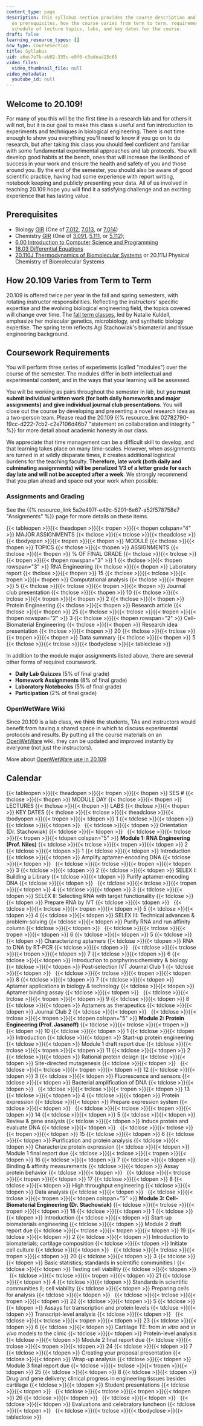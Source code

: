 ```yaml
---
content_type: page
description: This syllabus section provides the course description and information
  on prerequisites, how the course varies from term to term, requirements, and the
  schedule of lecture topics, labs, and key dates for the course.
draft: false
learning_resource_types: []
ocw_type: CourseSection
title: Syllabus
uid: a6ec7e7b-eb02-335c-e9f0-c5edead15c65
video_files:
  video_thumbnail_file: null
video_metadata:
  youtube_id: null
---
```

## Welcome to 20.109!

For many of you this will be the first time in a research lab and for others it will not, but it is our goal to make this class a useful and fun introduction to experiments and techniques in biological engineering. There is not time enough to show you everything you'll need to know if you go on to do research, but after taking this class you should feel confident and familiar with some fundamental experimental approaches and lab protocols. You will develop good habits at the bench, ones that will increase the likelihood of success in your work and ensure the health and safety of you and those around you. By the end of the semester, you should also be aware of good scientific practice, having had some experience with report writing, notebook keeping and publicly presenting your data. All of us involved in teaching 20.109 hope you will find it a satisfying challenge and an exciting experience that has lasting value.

## Prerequisites

- Biology [GIR](http://www.mitadmissions.org/topics/learning/general_institute_requirements/index.shtml) (One of [7.012](/courses/7-012-introduction-to-biology-fall-2004), [7.013](/courses/7-013-introductory-biology-spring-2013), or [7.014](/courses/7-014-introductory-biology-spring-2005))
- Chemistry [GIR](http://www.mitadmissions.org/topics/learning/general_institute_requirements/index.shtml) (One of [3.091](/courses/3-091sc-introduction-to-solid-state-chemistry-fall-2010), [5.111](/courses/5-111-principles-of-chemical-science-fall-2008), or [5.112](/courses/5-112-principles-of-chemical-science-fall-2005));
- [6.00 Introduction to Computer Science and Programming](/courses/6-00-introduction-to-computer-science-and-programming-fall-2008)
- [18.03 Differential Equations](/courses/18-03-differential-equations-spring-2010)
- [20.110J Thermodynamics of Biomolecular Systems](/courses/20-110j-thermodynamics-of-biomolecular-systems-fall-2005) or 20.111J Physical Chemistry of Biomolecular Systems

## How 20.109 Varies from Term to Term

20.109 is offered twice per year in the fall and spring semesters, with rotating instructor responsibilities. Reflecting the instructors' specific expertise and the evolving biological engineering field, the topics covered will change over time. The [fall term classes](/courses/20-109-laboratory-fundamentals-in-biological-engineering-fall-2007), led by Natalie Kuldell, emphasize her molecular genetics, microbiology, and synthetic biology expertise. The spring term reflects Agi Stachowiak's biomaterial and tissue engineering background.

## Coursework Requirements

You will perform three series of experiments (called "modules") over the course of the semester. The modules differ in both intellectual and experimental content, and in the ways that your learning will be assessed.

You will be working as pairs throughout the semester in lab, but **you must submit individual written work (for both daily homeworks and major assignments) and give individual journal club presentations**. You will close out the course by developing and presenting a novel research idea as a two-person team. Please read the 20.109 {{% resource_link 02782790-19cc-d222-7cb2-c2e7106d46b7 "statement on collaboration and integrity " %}} for more detail about academic honesty in our class.

We appreciate that time management can be a difficult skill to develop, and that learning takes place on many time-scales. However, when assignments are turned in at wildly disparate times, it creates additional logistical burdens for the teaching faculty. **Therefore, late work (both daily and culminating assignments) will be penalized 1/3 of a letter grade for each day late and will not be accepted after a week**. We strongly recommend that you plan ahead and space out your work when possible.

### Assignments and Grading

See the {{% resource_link 5a2e497f-e49c-5201-6e67-a52f578758e7 "Assignments" %}} page for more details on these items.

{{< tableopen >}}{{< theadopen >}}{{< tropen >}}{{< thopen colspan="4" >}}
MAJOR ASSIGNMENTS
{{< thclose >}}{{< trclose >}}{{< theadclose >}}{{< tbodyopen >}}{{< tropen >}}{{< thopen >}}
MODULE
{{< thclose >}}{{< thopen >}}
TOPICS
{{< thclose >}}{{< thopen >}}
ASSIGNMENTS
{{< thclose >}}{{< thopen >}}
% OF FINAL GRADE
{{< thclose >}}{{< trclose >}}{{< tropen >}}{{< thopen rowspan="3" >}}
1
{{< thclose >}}{{< thopen rowspan="3" >}}
RNA Engineering
{{< thclose >}}{{< thopen >}}
Laboratory report
{{< thclose >}}{{< thopen >}}
15
{{< thclose >}}{{< trclose >}}{{< tropen >}}{{< thopen >}}
Computational analysis
{{< thclose >}}{{< thopen >}}
5
{{< thclose >}}{{< trclose >}}{{< tropen >}}{{< thopen >}}
Journal club presentation
{{< thclose >}}{{< thopen >}}
10
{{< thclose >}}{{< trclose >}}{{< tropen >}}{{< thopen >}}
2
{{< thclose >}}{{< thopen >}}
Protein Engineering
{{< thclose >}}{{< thopen >}}
Research article
{{< thclose >}}{{< thopen >}}
25
{{< thclose >}}{{< trclose >}}{{< tropen >}}{{< thopen rowspan="2" >}}
3
{{< thclose >}}{{< thopen rowspan="2" >}}
Cell-Biomaterial Engineering
{{< thclose >}}{{< thopen >}}
Research idea presentation
{{< thclose >}}{{< thopen >}}
20
{{< thclose >}}{{< trclose >}}{{< tropen >}}{{< thopen >}}
Data summary
{{< thclose >}}{{< thopen >}}
5
{{< thclose >}}{{< trclose >}}{{< tbodyclose >}}{{< tableclose >}}

In addition to the module major assignments listed above, there are several other forms of required coursework.

- **Daily Lab Quizzes** (5% of final grade)
- **Homework Assignments** (8% of final grade)
- **Laboratory Notebooks** (5% of final grade)
- **Participation** (2% of final grade)

### OpenWetWare Wiki

Since 20.109 is a lab class, we think the students, TAs and instructors would benefit from having a shared space in which to discuss experimental protocols and results. By putting all the course materials on an [OpenWetWare](http://openwetware.org/wiki/Main_Page) wiki, they can be updated and improved instantly by everyone (not just the instructors).

More about [OpenWetWare use in 20.109](/courses/biological-engineering/20-109-laboratory-fundamentals-in-biological-engineering-spring-2010/Syllabus/openwetware-use-in-20.109)

## Calendar

{{< tableopen >}}{{< theadopen >}}{{< tropen >}}{{< thopen >}}
SES #
{{< thclose >}}{{< thopen >}}
MODULE DAY
{{< thclose >}}{{< thopen >}}
LECTURES
{{< thclose >}}{{< thopen >}}
LABS
{{< thclose >}}{{< thopen >}}
KEY DATES
{{< thclose >}}{{< trclose >}}{{< theadclose >}}{{< tbodyopen >}}{{< tropen >}}{{< tdopen >}}
1
{{< tdclose >}}{{< tdopen >}}
 
{{< tdclose >}}{{< tdopen >}}
 
{{< tdclose >}}{{< tdopen >}}
Orientation (Dr. Stachowiak)
{{< tdclose >}}{{< tdopen >}}
 
{{< tdclose >}}{{< trclose >}}{{< tropen >}}{{< tdopen colspan="5" >}}
**Module 1: RNA Engineering (Prof. Niles)**
{{< tdclose >}}{{< trclose >}}{{< tropen >}}{{< tdopen >}}
2
{{< tdclose >}}{{< tdopen >}}
1
{{< tdclose >}}{{< tdopen >}}
Introduction
{{< tdclose >}}{{< tdopen >}}
Amplify aptamer-encoding DNA
{{< tdclose >}}{{< tdopen >}}
 
{{< tdclose >}}{{< trclose >}}{{< tropen >}}{{< tdopen >}}
3
{{< tdclose >}}{{< tdopen >}}
2
{{< tdclose >}}{{< tdopen >}}
SELEX I: Building a Library
{{< tdclose >}}{{< tdopen >}}
Purify aptamer-encoding DNA
{{< tdclose >}}{{< tdopen >}}
 
{{< tdclose >}}{{< trclose >}}{{< tropen >}}{{< tdopen >}}
4
{{< tdclose >}}{{< tdopen >}}
3
{{< tdclose >}}{{< tdopen >}}
SELEX II: Selecting RNA with target functionality
{{< tdclose >}}{{< tdopen >}}
Prepare RNA by IVT
{{< tdclose >}}{{< tdopen >}}
 
{{< tdclose >}}{{< trclose >}}{{< tropen >}}{{< tdopen >}}
5
{{< tdclose >}}{{< tdopen >}}
4
{{< tdclose >}}{{< tdopen >}}
SELEX III: Technical advances & problem-solving
{{< tdclose >}}{{< tdopen >}}
Purify RNA and run affinity column
{{< tdclose >}}{{< tdopen >}}
 
{{< tdclose >}}{{< trclose >}}{{< tropen >}}{{< tdopen >}}
6
{{< tdclose >}}{{< tdopen >}}
5
{{< tdclose >}}{{< tdopen >}}
Characterizing aptamers
{{< tdclose >}}{{< tdopen >}}
RNA to DNA by RT-PCR
{{< tdclose >}}{{< tdopen >}}
 
{{< tdclose >}}{{< trclose >}}{{< tropen >}}{{< tdopen >}}
7
{{< tdclose >}}{{< tdopen >}}
6
{{< tdclose >}}{{< tdopen >}}
Introduction to porphyrins:chemistry & biology
{{< tdclose >}}{{< tdopen >}}
Post-selection IVT Journal Club 1
{{< tdclose >}}{{< tdopen >}}
 
{{< tdclose >}}{{< trclose >}}{{< tropen >}}{{< tdopen >}}
8
{{< tdclose >}}{{< tdopen >}}
7
{{< tdclose >}}{{< tdopen >}}
Aptamer applications in biology & technology
{{< tdclose >}}{{< tdopen >}}
Aptamer binding assay
{{< tdclose >}}{{< tdopen >}}
 
{{< tdclose >}}{{< trclose >}}{{< tropen >}}{{< tdopen >}}
9
{{< tdclose >}}{{< tdopen >}}
8
{{< tdclose >}}{{< tdopen >}}
Aptamers as therapeutics
{{< tdclose >}}{{< tdopen >}}
Journal Club 2
{{< tdclose >}}{{< tdopen >}}
 
{{< tdclose >}}{{< trclose >}}{{< tropen >}}{{< tdopen colspan="5" >}}
**Module 2: Protein Engineering (Prof. Jasanoff)**
{{< tdclose >}}{{< trclose >}}{{< tropen >}}{{< tdopen >}}
10
{{< tdclose >}}{{< tdopen >}}
1
{{< tdclose >}}{{< tdopen >}}
Introduction
{{< tdclose >}}{{< tdopen >}}
Start-up protein engineering
{{< tdclose >}}{{< tdopen >}}
Module 1 draft report due
{{< tdclose >}}{{< trclose >}}{{< tropen >}}{{< tdopen >}}
11
{{< tdclose >}}{{< tdopen >}}
2
{{< tdclose >}}{{< tdopen >}}
Rational protein design
{{< tdclose >}}{{< tdopen >}}
Site-directed mutagenesis
{{< tdclose >}}{{< tdopen >}}
 
{{< tdclose >}}{{< trclose >}}{{< tropen >}}{{< tdopen >}}
12
{{< tdclose >}}{{< tdopen >}}
3
{{< tdclose >}}{{< tdopen >}}
Fluorescence and sensors
{{< tdclose >}}{{< tdopen >}}
Bacterial amplification of DNA
{{< tdclose >}}{{< tdopen >}}
 
{{< tdclose >}}{{< trclose >}}{{< tropen >}}{{< tdopen >}}
13
{{< tdclose >}}{{< tdopen >}}
4
{{< tdclose >}}{{< tdopen >}}
Protein expression
{{< tdclose >}}{{< tdopen >}}
Prepare expression system
{{< tdclose >}}{{< tdopen >}}
 
{{< tdclose >}}{{< trclose >}}{{< tropen >}}{{< tdopen >}}
14
{{< tdclose >}}{{< tdopen >}}
5
{{< tdclose >}}{{< tdopen >}}
Review & gene analysis
{{< tdclose >}}{{< tdopen >}}
Induce protein and evaluate DNA
{{< tdclose >}}{{< tdopen >}}
 
{{< tdclose >}}{{< trclose >}}{{< tropen >}}{{< tdopen >}}
15
{{< tdclose >}}{{< tdopen >}}
6
{{< tdclose >}}{{< tdopen >}}
Purification and protein analysis
{{< tdclose >}}{{< tdopen >}}
Characterize protein expression
{{< tdclose >}}{{< tdopen >}}
Module 1 final report due
{{< tdclose >}}{{< trclose >}}{{< tropen >}}{{< tdopen >}}
16
{{< tdclose >}}{{< tdopen >}}
7
{{< tdclose >}}{{< tdopen >}}
Binding & affinity measurements
{{< tdclose >}}{{< tdopen >}}
Assay protein behavior
{{< tdclose >}}{{< tdopen >}}
 
{{< tdclose >}}{{< trclose >}}{{< tropen >}}{{< tdopen >}}
17
{{< tdclose >}}{{< tdopen >}}
8
{{< tdclose >}}{{< tdopen >}}
High throughput engineering
{{< tdclose >}}{{< tdopen >}}
Data analysis
{{< tdclose >}}{{< tdopen >}}
 
{{< tdclose >}}{{< trclose >}}{{< tropen >}}{{< tdopen colspan="5" >}}
**Module 3: Cell-Biomaterial Engineering (Dr. Stachowiak)**
{{< tdclose >}}{{< trclose >}}{{< tropen >}}{{< tdopen >}}
18
{{< tdclose >}}{{< tdopen >}}
1
{{< tdclose >}}{{< tdopen >}}
Introduction
{{< tdclose >}}{{< tdopen >}}
Start-up biomaterials engineering
{{< tdclose >}}{{< tdopen >}}
Module 2 draft report due
{{< tdclose >}}{{< trclose >}}{{< tropen >}}{{< tdopen >}}
19
{{< tdclose >}}{{< tdopen >}}
2
{{< tdclose >}}{{< tdopen >}}
Introduction to biomaterials; cartilage composition
{{< tdclose >}}{{< tdopen >}}
Initiate cell culture
{{< tdclose >}}{{< tdopen >}}
 
{{< tdclose >}}{{< trclose >}}{{< tropen >}}{{< tdopen >}}
20
{{< tdclose >}}{{< tdopen >}}
3
{{< tdclose >}}{{< tdopen >}}
Basic statistics; standards in scientific communities I
{{< tdclose >}}{{< tdopen >}}
Testing cell viability
{{< tdclose >}}{{< tdopen >}}
 
{{< tdclose >}}{{< trclose >}}{{< tropen >}}{{< tdopen >}}
21
{{< tdclose >}}{{< tdopen >}}
4
{{< tdclose >}}{{< tdopen >}}
Standards in scientific communities II; cell viability
{{< tdclose >}}{{< tdopen >}}
Preparing cells for analysis
{{< tdclose >}}{{< tdopen >}}
 
{{< tdclose >}}{{< trclose >}}{{< tropen >}}{{< tdopen >}}
22
{{< tdclose >}}{{< tdopen >}}
5
{{< tdclose >}}{{< tdopen >}}
Assays for transcription and protein levels
{{< tdclose >}}{{< tdopen >}}
Transcript-level analysis
{{< tdclose >}}{{< tdopen >}}
 
{{< tdclose >}}{{< trclose >}}{{< tropen >}}{{< tdopen >}}
23
{{< tdclose >}}{{< tdopen >}}
6
{{< tdclose >}}{{< tdopen >}}
Cartilage TE: from _in vitro_ and _in vivo_ models to the clinic
{{< tdclose >}}{{< tdopen >}}
Protein-level analysis
{{< tdclose >}}{{< tdopen >}}
Module 2 final report due
{{< tdclose >}}{{< trclose >}}{{< tropen >}}{{< tdopen >}}
24
{{< tdclose >}}{{< tdopen >}}
7
{{< tdclose >}}{{< tdopen >}}
Creating your proposal presentation
{{< tdclose >}}{{< tdopen >}}
Wrap-up analysis
{{< tdclose >}}{{< tdopen >}}
Module 3 final report due
{{< tdclose >}}{{< trclose >}}{{< tropen >}}{{< tdopen >}}
25
{{< tdclose >}}{{< tdopen >}}
8
{{< tdclose >}}{{< tdopen >}}
Drug and gene delivery; clinical progress in engineering tissues besides cartilage
{{< tdclose >}}{{< tdopen >}}
Student presentations
{{< tdclose >}}{{< tdopen >}}
 
{{< tdclose >}}{{< trclose >}}{{< tropen >}}{{< tdopen >}}
26
{{< tdclose >}}{{< tdopen >}}
 
{{< tdclose >}}{{< tdopen >}}
 
{{< tdclose >}}{{< tdopen >}}
Evaluations and celebratory luncheon
{{< tdclose >}}{{< tdopen >}}
 
{{< tdclose >}}{{< trclose >}}{{< tbodyclose >}}{{< tableclose >}}